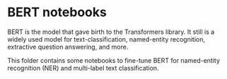 # BERT notebooks

BERT is the model that gave birth to the Transformers library. It still is a widely used model for text-classification, named-entity recognition, extractive question answering, and more.

This folder contains some notebooks to fine-tune BERT for named-entity recognition (NER) and multi-label text classification.
